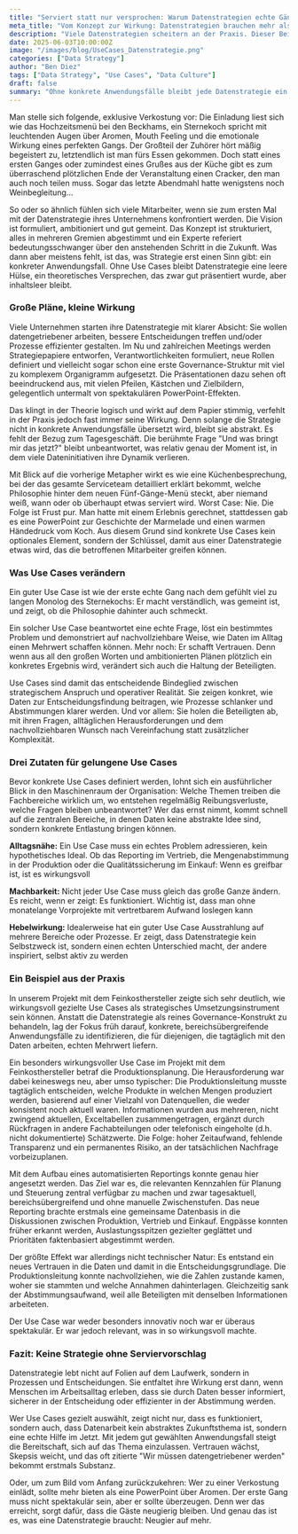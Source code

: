 ```yaml
---
title: "Serviert statt nur versprochen: Warum Datenstrategien echte Gänge brauchen"
meta_title: "Vom Konzept zur Wirkung: Datenstrategien brauchen mehr als leere Versprechen"
description: "Viele Datenstrategien scheitern an der Praxis. Dieser Beitrag zeigt, wie konkrete Use Cases strategische Ambitionen greifbar machen – und was Cracker mit Datenstrategie zu tun haben."
date: 2025-06-03T10:00:00Z
image: "/images/blog/UseCases_Datenstrategie.png"
categories: ["Data Strategy"]
author: "Ben Diez"
tags: ["Data Strategy", "Use Cases", "Data Culture"]
draft: false
summary: "Ohne konkrete Anwendungsfälle bleibt jede Datenstrategie ein leeres Versprechen. Dieser Artikel erklärt, warum Use Cases nicht nur Beiwerk sind, sondern der eigentliche Schlüssel zur Wirkung."
---
```


Man stelle sich folgende, exklusive Verkostung vor: Die Einladung liest sich wie das Hochzeitsmenü bei den Beckhams, ein Sternekoch spricht mit leuchtenden Augen über Aromen, Mouth Feeling und die emotionale Wirkung eines perfekten Gangs. Der Großteil der Zuhörer hört mäßig begeistert zu, letztendlich ist man fürs Essen gekommen. Doch statt eines ersten Ganges oder zumindest eines Grußes aus der Küche gibt es zum überraschend plötzlichen Ende der Veranstaltung einen Cracker, den man auch noch teilen muss. Sogar das letzte Abendmahl hatte wenigstens noch Weinbegleitung...

So oder so ähnlich fühlen sich viele Mitarbeiter, wenn sie zum ersten Mal mit der Datenstrategie ihres Unternehmens konfrontiert werden. Die Vision ist formuliert, ambitioniert und gut gemeint. Das Konzept ist strukturiert, alles in mehreren Gremien abgestimmt und ein Experte referiert bedeutungsschwanger über den anstehenden Schritt in die Zukunft. Was dann aber meistens fehlt, ist das, was Strategie erst einen Sinn gibt: ein konkreter Anwendungsfall. Ohne Use Cases bleibt Datenstrategie eine leere Hülse, ein theoretisches Versprechen, das zwar gut präsentiert wurde, aber inhaltsleer bleibt.

### Große Pläne, kleine Wirkung

Viele Unternehmen starten ihre Datenstrategie mit klarer Absicht: Sie wollen datengetriebener arbeiten, bessere Entscheidungen treffen und/oder Prozesse effizienter gestalten. Im Nu und zahlreichen Meetings werden Strategiepapiere entworfen, Verantwortlichkeiten formuliert, neue Rollen definiert und vielleicht sogar schon eine erste Governance-Struktur mit viel zu komplexem Organigramm aufgesetzt. Die Präsentationen dazu sehen oft beeindruckend aus, mit vielen Pfeilen, Kästchen und Zielbildern, gelegentlich untermalt von spektakulären PowerPoint-Effekten.

Das klingt in der Theorie logisch und wirkt auf dem Papier stimmig, verfehlt in der Praxis jedoch fast immer seine Wirkung. Denn solange die Strategie nicht in konkrete Anwendungsfälle übersetzt wird, bleibt sie abstrakt. Es fehlt der Bezug zum Tagesgeschäft. Die berühmte Frage "Und was bringt mir das jetzt?" bleibt unbeantwortet, was relativ genau der Moment ist, in dem viele Dateninitiativen ihre Dynamik verlieren.

Mit Blick auf die vorherige Metapher wirkt es wie eine Küchenbesprechung, bei der das gesamte Serviceteam detailliert erklärt bekommt, welche Philosophie hinter dem neuen Fünf-Gänge-Menü steckt, aber niemand weiß, wann oder ob überhaupt etwas serviert wird. Worst Case: Nie. Die Folge ist Frust pur. Man hatte mit einem Erlebnis gerechnet, stattdessen gab es eine PowerPoint zur Geschichte der Marmelade und einen warmen Händedruck vom Koch. Aus diesem Grund sind konkrete Use Cases kein optionales Element, sondern der Schlüssel, damit aus einer Datenstrategie etwas wird, das die betroffenen Mitarbeiter greifen können.

### Was Use Cases verändern

Ein guter Use Case ist wie der erste echte Gang nach dem gefühlt viel zu langen Monolog des Sternekochs: Er macht verständlich, was gemeint ist, und zeigt, ob die Philosophie dahinter auch schmeckt. 

Ein solcher Use Case beantwortet eine echte Frage, löst ein bestimmtes Problem und demonstriert auf nachvollziehbare Weise, wie Daten im Alltag einen Mehrwert schaffen können. Mehr noch: Er schafft Vertrauen. Denn wenn aus all den großen Worten und ambitionierten Plänen plötzlich ein konkretes Ergebnis wird, verändert sich auch die Haltung der Beteiligten. 

Use Cases sind damit das entscheidende Bindeglied zwischen strategischem Anspruch und operativer Realität. Sie zeigen konkret, wie Daten zur Entscheidungsfindung beitragen, wie Prozesse schlanker und Abstimmungen klarer werden. Und vor allem: Sie holen die Beteiligten ab, mit ihren Fragen, alltäglichen Herausforderungen und dem nachvollziehbaren Wunsch nach Vereinfachung statt zusätzlicher Komplexität.

### Drei Zutaten für gelungene Use Cases

Bevor konkrete Use Cases definiert werden, lohnt sich ein ausführlicher Blick in den Maschinenraum der Organisation: Welche Themen treiben die Fachbereiche wirklich um, wo entstehen regelmäßig Reibungsverluste, welche Fragen bleiben unbeantwortet? Wer das ernst nimmt, kommt schnell auf die zentralen Bereiche, in denen Daten keine abstrakte Idee sind, sondern konkrete Entlastung bringen können.

**Alltagsnähe:** Ein Use Case muss ein echtes Problem adressieren, kein hypothetisches Ideal. Ob das Reporting im Vertrieb, die Mengenabstimmung in der Produktion oder die Qualitätssicherung im Einkauf: Wenn es greifbar ist, ist es wirkungsvoll

**Machbarkeit:** Nicht jeder Use Case muss gleich das große Ganze ändern. Es reicht, wenn er zeigt: Es funktioniert. Wichtig ist, dass man ohne monatelange Vorprojekte mit vertretbarem Aufwand loslegen kann 

**Hebelwirkung:** Idealerweise hat ein guter Use Case Ausstrahlung auf mehrere Bereiche oder Prozesse. Er zeigt, dass Datenstrategie kein Selbstzweck ist, sondern einen echten Unterschied macht, der andere inspiriert, selbst aktiv zu werden

### Ein Beispiel aus der Praxis

In unserem Projekt mit dem Feinkosthersteller zeigte sich sehr deutlich, wie wirkungsvoll gezielte Use Cases als strategisches Umsetzungsinstrument sein können. Anstatt die Datenstrategie als reines Governance-Konstrukt zu behandeln, lag der Fokus früh darauf, konkrete, bereichsübergreifende Anwendungsfälle zu identifizieren, die für diejenigen, die tagtäglich mit den Daten arbeiten, echten Mehrwert liefern.

Ein besonders wirkungsvoller Use Case im Projekt mit dem Feinkosthersteller betraf die Produktionsplanung. Die Herausforderung war dabei keineswegs neu, aber umso typischer: Die Produktionsleitung musste tagtäglich entscheiden, welche Produkte in welchen Mengen produziert werden, basierend auf einer Vielzahl von Datenquellen, die weder konsistent noch aktuell waren. Informationen wurden aus mehreren, nicht zwingend aktuellen, Exceltabellen zusammengetragen, ergänzt durch Rückfragen in andere Fachabteilungen oder telefonisch eingeholte (d.h. nicht dokumentierte) Schätzwerte. Die Folge: hoher Zeitaufwand, fehlende Transparenz und ein permanentes Risiko, an der tatsächlichen Nachfrage vorbeizuplanen.

Mit dem Aufbau eines automatisierten Reportings konnte genau hier angesetzt werden. Das Ziel war es, die relevanten Kennzahlen für Planung und Steuerung zentral verfügbar zu machen und zwar tagesaktuell, bereichsübergreifend und ohne manuelle Zwischenstufen. Das neue Reporting brachte erstmals eine gemeinsame Datenbasis in die Diskussionen zwischen Produktion, Vertrieb und Einkauf. Engpässe konnten früher erkannt werden, Auslastungsspitzen gezielter geglättet und Prioritäten faktenbasiert abgestimmt werden.

Der größte Effekt war allerdings nicht technischer Natur: Es entstand ein neues Vertrauen in die Daten und damit in die Entscheidungsgrundlage. Die Produktionsleitung konnte nachvollziehen, wie die Zahlen zustande kamen, woher sie stammten und welche Annahmen dahinterlagen. Gleichzeitig sank der Abstimmungsaufwand, weil alle Beteiligten mit denselben Informationen arbeiteten. 

Der Use Case war weder besonders innovativ noch war er überaus spektakulär. Er war jedoch relevant, was in so wirkungsvoll machte.

### Fazit: Keine Strategie ohne Serviervorschlag

Datenstrategie lebt nicht auf Folien auf dem Laufwerk, sondern in Prozessen und Entscheidungen. Sie entfaltet ihre Wirkung erst dann, wenn Menschen im Arbeitsalltag erleben, dass sie durch Daten besser informiert, sicherer in der Entscheidung oder effizienter in der Abstimmung werden. 

Wer Use Cases gezielt auswählt, zeigt nicht nur, dass es funktioniert, sondern auch, dass Datenarbeit kein abstraktes Zukunftsthema ist, sondern eine echte Hilfe im Jetzt. Mit jedem gut gewählten Anwendungsfall steigt die Bereitschaft, sich auf das Thema einzulassen. Vertrauen wächst, Skepsis weicht, und das oft zitierte "Wir müssen datengetriebener werden" bekommt erstmals Substanz.

Oder, um zum Bild vom Anfang zurückzukehren: Wer zu einer Verkostung einlädt, sollte mehr bieten als eine PowerPoint über Aromen. Der erste Gang muss nicht spektakulär sein, aber er sollte überzeugen. Denn wer das erreicht, sorgt dafür, dass die Gäste neugierig bleiben. Und genau das ist es, was eine Datenstrategie braucht: Neugier auf mehr.
